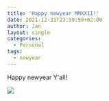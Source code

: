 ```yaml
---
title: 'Happy newyear MMXXII!'
date: 2021-12-31T23:59:59+02:00
author: Jan
layout: single
categories:
  - Personal
tags:
  - newyear
---
```

Happy newyear Y'all!

![](/assets/images/2021/12/happy-ny.jpg)
